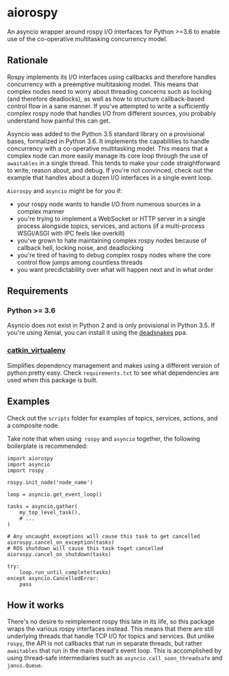# aiorospy

An asyncio wrapper around rospy I/O interfaces for Python >=3.6 to enable use of the co-operative multitasking concurrency model.


## Rationale

Rospy implements its I/O interfaces using callbacks and therefore handles concurrency with a preemptive multitasking model. This means that complex nodes need to worry about threading concerns such as locking (and therefore deadlocks), as well as how to structure callback-based control flow in a sane manner. If you've attempted to write a sufficiently complex rospy node that handles I/O from different sources, you probably understand how painful this can get.

Asyncio was added to the Python 3.5 standard library on a provisional bases, formalized in Python 3.6. It implements the capabilities to handle concurrency with a co-operative multitasking model. This means that a complex node can more easily manage its core loop through the use of `awaitables` in a single thread. This tends to make your code straightforward to write, reason about, and debug. If you're not convinced, check out the example that handles about a dozen I/O interfaces in a single event loop.

`Aiorospy` and `asyncio` might be for you if:
- your rospy node wants to handle I/O from numerous sources in a complex manner
- you're trying to implement a WebSocket or HTTP server in a single process alongside topics, services, and actions (if a multi-process WSGI/ASGI with IPC feels like overkill)
- you've grown to hate maintaining complex rospy nodes because of callback hell, locking noise, and deadlocking
- you're tired of having to debug complex rospy nodes where the core control flow jumps among countless threads
- you want precdictability over what will happen next and in what order

## Requirements

### Python >= 3.6
Asyncio does not exist in Python 2 and is only provisional in Python 3.5.  If you're using Xenial, you can install it using the [deadsnakes](https://launchpad.net/~deadsnakes/+archive/ubuntu/ppa) ppa.

### [catkin_virtualenv](https://github.com/locusrobotics/catkin_virtualenv)
Simplifies dependency management and makes using a different version of python pretty easy. Check `requirements.txt` to see what dependencies are used when this package is built.

## Examples

Check out the `scripts` folder for examples of topics, services, actions, and a composite node.

Take note that when using` rospy` and `asyncio` together, the following boilerplate is recommended:

```
import aiorospy
import asyncio
import rospy

rospy.init_node('node_name')

loop = asyncio.get_event_loop()

tasks = asyncio.gather(
    my_top_level_task(),
    # ...
)

# Any uncaught exceptions will cause this task to get cancelled
aiorospy.cancel_on_exception(tasks)
# ROS shutdown will cause this task toget cancelled
aiorospy.cancel_on_shutdown(tasks)

try:
    loop.run_until_complete(tasks)
except asyncio.CancelledError:
    pass
```

## How it works
There's no desire to reimplement rospy this late in its life, so this package wraps the various rospy interfaces instead. This means that there are still underlying threads that handle TCP I/O for topics and services. But unlike `rospy`, the API is not callbacks that run in separate threads, but rather `awaitables` that run in the main thread's event loop.  This is accomplished by using thread-safe intermediaries such as `asyncio.call_soon_threadsafe` and `janus.Queue`.
